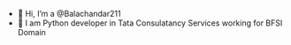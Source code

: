 - 👋 Hi, I’m a @Balachandar211
- 👀 I am Python developer in Tata Consulatancy Services working for BFSI Domain

<!---
Balachandar211/Balachandar211 is a ✨ special ✨ repository because its `README.md` (this file) appears on your GitHub profile.
You can click the Preview link to take a look at your changes.
--->
